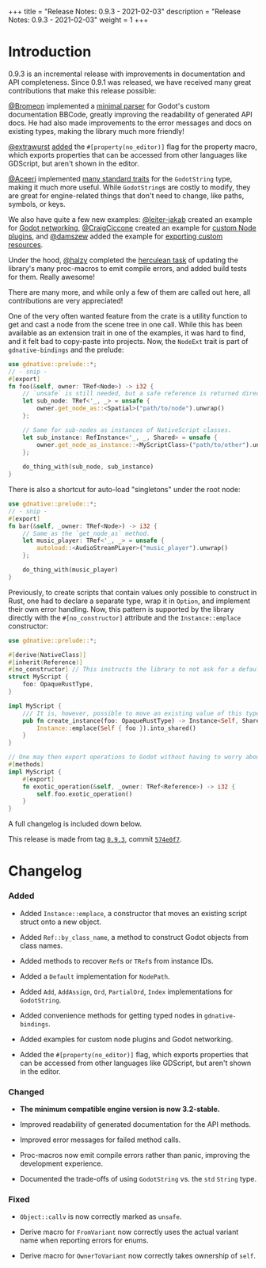 +++
title = "Release Notes: 0.9.3 - 2021-02-03"
description = "Release Notes: 0.9.3 - 2021-02-03"
weight = 1
+++

# Introduction

0.9.3 is an incremental release with improvements in documentation and API completeness. Since 0.9.1 was released, we have received many great contributions that make this release possible:

[@Bromeon](https://github.com/Bromeon) implemented a [minimal parser](https://github.com/godot-rust/godot-rust/pull/642) for Godot's custom documentation BBCode, greatly improving the readability of generated API docs. He had also made improvements to the error messages and docs on existing types, making the library much more friendly!

[@extrawurst](https://github.com/extrawurst) [added](https://github.com/godot-rust/godot-rust/pull/674) the `#[property(no_editor)]` flag for the property macro, which exports properties that can be accessed from other languages like GDScript, but aren't shown in the editor.

[@Aceeri](https://github.com/Aceeri) implemented [many standard traits](https://github.com/godot-rust/godot-rust/pull/596) for the `GodotString` type, making it much more useful. While `GodotString`s are costly to modify, they are great for engine-related things that don't need to change, like paths, symbols, or keys.

We also have quite a few new examples: [@leiter-jakab](https://github.com/leiter-jakab) created an example for [Godot networking](https://github.com/godot-rust/godot-rust/tree/0.9.3/examples/rpc), [@CraigCiccone](https://github.com/CraigCiccone) created an example for [custom Node plugins](https://github.com/godot-rust/godot-rust/tree/0.9.3/examples/native_plugin), and [@damszew](https://github.com/damszew) added the example for [exporting custom resources](https://github.com/godot-rust/godot-rust/tree/0.9.3/examples/resource).

Under the hood, [@halzy](https://github.com/halzy) completed the [herculean task](https://github.com/godot-rust/godot-rust/pull/662) of updating the library's many proc-macros to emit compile errors, and added build tests for them. Really awesome!

There are many more, and while only a few of them are called out here, all contributions are very appreciated!

One of the very often wanted feature from the crate is a utility function to get and cast a node from the scene tree in one call. While this has been available as an extension trait in one of the examples, it was hard to find, and it felt bad to copy-paste into projects. Now, the `NodeExt` trait is part of `gdnative-bindings` and the prelude:

```rust
use gdnative::prelude::*;
// - snip -
#[export]
fn foo(&self, owner: TRef<Node>) -> i32 {
    // `unsafe` is still needed, but a safe reference is returned directly, since it was necessary for the cast in the first place.
    let sub_node: TRef<'_, _> = unsafe {
        owner.get_node_as::<Spatial>("path/to/node").unwrap()
    };

    // Same for sub-nodes as instances of NativeScript classes.
    let sub_instance: RefInstance<'_, _, Shared> = unsafe {
        owner.get_node_as_instance::<MyScriptClass>("path/to/other").unwrap()
    };
    
    do_thing_with(sub_node, sub_instance)
}
```

There is also a shortcut for auto-load "singletons" under the root node:

```rust
use gdnative::prelude::*;
// - snip -
#[export]
fn bar(&self, _owner: TRef<Node>) -> i32 {
    // Same as the `get_node_as` method.
    let music_player: TRef<'_, _> = unsafe {
        autoload::<AudioStreamPLayer>("music_player").unwrap()
    };

    do_thing_with(music_player)
}
```

Previously, to create scripts that contain values only possible to construct in Rust, one had to declare a separate type, wrap it in `Option`, and implement their own error handling. Now, this pattern is supported by the library directly with the `#[no_constructor]` attribute and the `Instance::emplace` constructor:

```rust
use gdnative::prelude::*;

#[derive(NativeClass)]
#[inherit(Reference)]
#[no_constructor] // This instructs the library to not ask for a default constructor. Instead, it will fail and return an unusable instance when an attempt is made to construct it from another language.
struct MyScript {
    foo: OpaqueRustType,
}

impl MyScript {
    /// It is, however, possible to move an existing value of this type from Rust onto a new object of the base class
    pub fn create_instance(foo: OpaqueRustType) -> Instance<Self, Shared> {
        Instance::emplace(Self { foo }).into_shared()
    }
}

// One may then export operations to Godot without having to worry about potentially invalid instances themselves.
#[methods]
impl MyScript {
    #[export]
    fn exotic_operation(&self, _owner: TRef<Reference>) -> i32 {
        self.foo.exotic_operation()
    }
}
```

A full changelog is included down below.

This release is made from tag [`0.9.3`](https://github.com/godot-rust/godot-rust/tree/0.9.3), commit [`574e0f7`](https://github.com/godot-rust/godot-rust/commit/574e0f7bca7fd21738331316746f7bdd2844d44f).

# Changelog

### Added

- Added `Instance::emplace`, a constructor that moves an existing script struct onto a new object.

- Added `Ref::by_class_name`, a method to construct Godot objects from class names.

- Added methods to recover `Ref`s or `TRef`s from instance IDs.

- Added a `Default` implementation for `NodePath`.

- Added `Add`, `AddAssign`, `Ord`, `PartialOrd`, `Index` implementations for `GodotString`.

- Added convenience methods for getting typed nodes in `gdnative-bindings`.

- Added examples for custom node plugins and Godot networking.

- Added the `#[property(no_editor)]` flag, which exports properties that can be accessed from other languages like GDScript, but aren't shown in the editor.

### Changed

- **The minimum compatible engine version is now 3.2-stable.**

- Improved readability of generated documentation for the API methods.

- Improved error messages for failed method calls.

- Proc-macros now emit compile errors rather than panic, improving the development experience.

- Documented the trade-offs of using `GodotString` vs. the `std` `String` type.

### Fixed

- `Object::callv` is now correctly marked as `unsafe`.

- Derive macro for `FromVariant` now correctly uses the actual variant name when reporting errors for enums.

- Derive macro for `OwnerToVariant` now correctly takes ownership of `self`.
